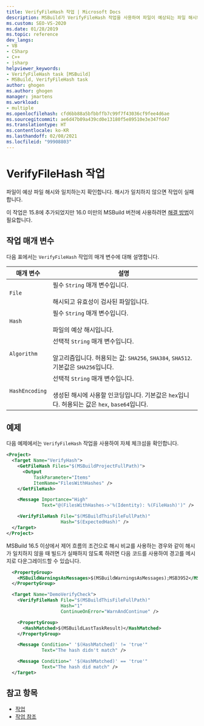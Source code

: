 ```yaml
---
title: VerifyFileHash 작업 | Microsoft Docs
description: MSBuild가 VerifyFileHash 작업을 사용하여 파일이 예상되는 파일 해시와 일치하는지 확인하고, 일치하지 않으면 실패하는 방법을 알아봅니다.
ms.custom: SEO-VS-2020
ms.date: 01/28/2019
ms.topic: reference
dev_langs:
- VB
- CSharp
- C++
- jsharp
helpviewer_keywords:
- VerifyFileHash task [MSBuild]
- MSBuild, VerifyFileHash task
author: ghogen
ms.author: ghogen
manager: jmartens
ms.workload:
- multiple
ms.openlocfilehash: cfd6bb88a5bfbbffb7c99f7f43036cf9fee4d6ae
ms.sourcegitcommit: ae6d47b09a439cd0e13180f5e89510e3e347fd47
ms.translationtype: HT
ms.contentlocale: ko-KR
ms.lasthandoff: 02/08/2021
ms.locfileid: "99908803"
---
```

# <a name="verifyfilehash-task"></a>VerifyFileHash 작업

파일이 예상 파일 해시와 일치하는지 확인합니다. 해시가 일치하지 않으면 작업이 실패합니다.

이 작업은 15.8에 추가되었지만 16.0 미만의 MSBuild 버전에 사용하려면 [해결 방법](https://github.com/Microsoft/msbuild/pull/3999#issuecomment-458193272)이 필요합니다.

## <a name="task-parameters"></a>작업 매개 변수

 다음 표에서는 `VerifyFileHash` 작업의 매개 변수에 대해 설명합니다.

|매개 변수|설명|
|---------------|-----------------|
|`File`|필수 `String` 매개 변수입니다.<br /><br />해시되고 유효성이 검사된 파일입니다.|
|`Hash`|필수 `String` 매개 변수입니다.<br /><br />파일의 예상 해시입니다.|
|`Algorithm`|선택적 `String` 매개 변수입니다.<br /><br />알고리즘입니다. 허용되는 값: `SHA256`, `SHA384`, `SHA512`. 기본값은 `SHA256`입니다.|
|`HashEncoding`|선택적 `String` 매개 변수입니다.<br /><br />생성된 해시에 사용할 인코딩입니다. 기본값은 `hex`입니다. 허용되는 값은 `hex`, `base64`입니다.|

## <a name="example"></a>예제

다음 예제에서는 `VerifyFileHash` 작업을 사용하여 자체 체크섬을 확인합니다.

```xml
<Project>
  <Target Name="VerifyHash">
    <GetFileHash Files="$(MSBuildProjectFullPath)">
      <Output
          TaskParameter="Items"
          ItemName="FilesWithHashes" />
    </GetFileHash>

    <Message Importance="High"
             Text="@(FilesWithHashes->'%(Identity): %(FileHash)')" />

    <VerifyFileHash File="$(MSBuildThisFileFullPath)"
                    Hash="$(ExpectedHash)" />
  </Target>
</Project>
```

MSBuild 16.5 이상에서 제어 흐름의 조건으로 해시 비교를 사용하는 경우와 같이 해시가 일치하지 않을 때 빌드가 실패하지 않도록 하려면 다음 코드를 사용하여 경고를 메시지로 다운그레이드할 수 있습니다.

```xml
  <PropertyGroup>
    <MSBuildWarningsAsMessages>$(MSBuildWarningsAsMessages);MSB3952</MSBuildWarningsAsMessages>
  </PropertyGroup>

  <Target Name="DemoVerifyCheck">
    <VerifyFileHash File="$(MSBuildThisFileFullPath)"
                    Hash="1"
                    ContinueOnError="WarnAndContinue" />

    <PropertyGroup>
      <HashMatched>$(MSBuildLastTaskResult)</HashMatched>
    </PropertyGroup>

    <Message Condition=" '$(HashMatched)' != 'true'"
             Text="The hash didn't match" />

    <Message Condition=" '$(HashMatched)' == 'true'"
             Text="The hash did match" />
  </Target>
```

## <a name="see-also"></a>참고 항목

- [작업](../msbuild/msbuild-tasks.md)
- [작업 참조](../msbuild/msbuild-task-reference.md)
